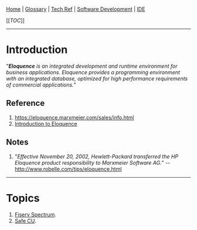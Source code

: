 [Home](/Slalom-LLC/Slalom-Consulting) | [Glossary](/Glossary) | [Tech Ref](/Tech-Ref) | [Software Development](/Tech-Ref/Software-Development) | [IDE](/Tech-Ref/Software-Development/IDE-\(Integrated-Development-Environment\))

[[_TOC_]]

---
# Introduction
"_***Eloquence*** is an integrated development and runtime environment for business applications. Eloquence provides a programming environment with an integrated database, optimized for high performance requirements of commercial applications._"

## Reference
1. https://eloquence.marxmeier.com/sales/info.html
1. [Introduction to Eloquence](http://www.robelle.com/tips/eloquence.html)

## Notes
1. "_Effective November 20, 2002, Hewlett-Packard transferred the HP Eloquence product responsibility to Marxmeier Software AG._" -- http://www.robelle.com/tips/eloquence.html

---
# Topics
1. [Fiserv Spectrum](/Tech-Ref/Fiserv/Fiserv-Spectrum).
1. [Safe CU](/Clients/Safe-CU).
